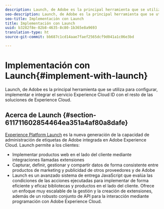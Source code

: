 ```yaml
---
description: Launch, de Adobe es la principal herramienta que se utiliza para configurar, implementar e integrar el servicio Experience Cloud ID con el resto de las soluciones de Experience Cloud.
seo-description: Launch, de Adobe es la principal herramienta que se utiliza para configurar, implementar e integrar el servicio Experience Cloud ID con el resto de las soluciones de Experience Cloud.
seo-title: Implementación con Launch
title: Implementación con Launch
uuid: b3282f8e-82b8-4635-8c80-1b365e8a9693
translation-type: ht
source-git-commit: bb687c1cd14aae7faef2565dcf9d041a1c06e3bd

---
```



# Implementación con Launch{#implement-with-launch}

Launch, de Adobe es la principal herramienta que se utiliza para configurar, implementar e integrar el servicio Experience Cloud ID con el resto de las soluciones de Experience Cloud.

## Acerca de Launch {#section-611711602854464ea351a4af80a8dafe}

[Experience Platform Launch](https://docs.adobelaunch.com/) es la nueva generación de la capacidad de administración de etiquetas de Adobe integrada en Adobe Experience Cloud. Launch permite a los clientes:

* Implementar productos web en el lado del cliente mediante integraciones llamadas extensiones
* Capturar, definir, gestionar y compartir datos de forma consistente entre productos de marketing y publicidad de otros proveedores y de Adobe
* Launch es un avanzado sistema de entrega JavaScript que evalúa las condiciones de las acciones ejecutadas para implementar de forma eficiente y eficaz bibliotecas y productos en el lado del cliente. Ofrece un enfoque muy escalable de la gestión y la creación de extensiones, además de un robusto conjunto de API para la interacción mediante programación con Adobe Experience Cloud.

